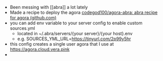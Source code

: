 - Been messing with [[abra]] a lot lately
- Made a recipe to deploy the agora [codegod100/agora-abra: abra recipe for agora (github.com)](https://github.com/codegod100/agora-abra)
- you can add env variable to your server config to enable custom sources.yml
	- located in ~/.abra/servers/{your server}/{your host}.env
	- e.g. SOURCES_YML_URL=https://tinyurl.com/2p99y5hr
- this config creates a single user agora that I use at https://agora.cloud.vera.pink
-